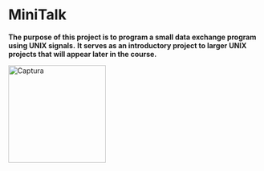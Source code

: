 # MiniTalk
**The purpose of this project is to program a small data exchange program using UNIX signals.**
**It serves as an introductory project to larger UNIX projects that will appear later in the course.**

<img width="194" alt="Captura" src="https://github.com/shoganaix/42Libft/assets/123943292/eebf29e7-3ffc-4307-9029-8dbb2d366f39">


 

